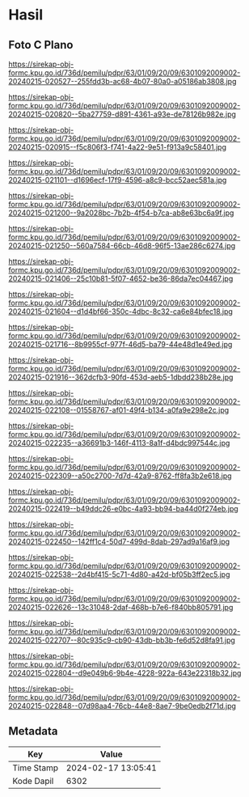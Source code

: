 # Hasil

## Foto C Plano

https://sirekap-obj-formc.kpu.go.id/736d/pemilu/pdpr/63/01/09/20/09/6301092009002-20240215-020527--255fdd3b-ac68-4b07-80a0-a05186ab3808.jpg

https://sirekap-obj-formc.kpu.go.id/736d/pemilu/pdpr/63/01/09/20/09/6301092009002-20240215-020820--5ba27759-d891-4361-a93e-de78126b982e.jpg

https://sirekap-obj-formc.kpu.go.id/736d/pemilu/pdpr/63/01/09/20/09/6301092009002-20240215-020915--f5c806f3-f741-4a22-9e51-f913a9c58401.jpg

https://sirekap-obj-formc.kpu.go.id/736d/pemilu/pdpr/63/01/09/20/09/6301092009002-20240215-021101--d1696ecf-17f9-4596-a8c9-bcc52aec581a.jpg

https://sirekap-obj-formc.kpu.go.id/736d/pemilu/pdpr/63/01/09/20/09/6301092009002-20240215-021200--9a2028bc-7b2b-4f54-b7ca-ab8e63bc6a9f.jpg

https://sirekap-obj-formc.kpu.go.id/736d/pemilu/pdpr/63/01/09/20/09/6301092009002-20240215-021250--560a7584-66cb-46d8-96f5-13ae286c6274.jpg

https://sirekap-obj-formc.kpu.go.id/736d/pemilu/pdpr/63/01/09/20/09/6301092009002-20240215-021406--25c10b81-5f07-4652-be36-86da7ec04467.jpg

https://sirekap-obj-formc.kpu.go.id/736d/pemilu/pdpr/63/01/09/20/09/6301092009002-20240215-021604--d1d4bf66-350c-4dbc-8c32-ca6e84bfec18.jpg

https://sirekap-obj-formc.kpu.go.id/736d/pemilu/pdpr/63/01/09/20/09/6301092009002-20240215-021716--8b9955cf-977f-46d5-ba79-44e48d1e49ed.jpg

https://sirekap-obj-formc.kpu.go.id/736d/pemilu/pdpr/63/01/09/20/09/6301092009002-20240215-021916--362dcfb3-90fd-453d-aeb5-1dbdd238b28e.jpg

https://sirekap-obj-formc.kpu.go.id/736d/pemilu/pdpr/63/01/09/20/09/6301092009002-20240215-022108--01558767-af01-49f4-b134-a0fa9e298e2c.jpg

https://sirekap-obj-formc.kpu.go.id/736d/pemilu/pdpr/63/01/09/20/09/6301092009002-20240215-022235--a36691b3-146f-4113-8a1f-d4bdc997544c.jpg

https://sirekap-obj-formc.kpu.go.id/736d/pemilu/pdpr/63/01/09/20/09/6301092009002-20240215-022309--a50c2700-7d7d-42a9-8762-ff8fa3b2e618.jpg

https://sirekap-obj-formc.kpu.go.id/736d/pemilu/pdpr/63/01/09/20/09/6301092009002-20240215-022419--b49ddc26-e0bc-4a93-bb94-ba44d0f274eb.jpg

https://sirekap-obj-formc.kpu.go.id/736d/pemilu/pdpr/63/01/09/20/09/6301092009002-20240215-022450--142ff1c4-50d7-499d-8dab-297ad9a16af9.jpg

https://sirekap-obj-formc.kpu.go.id/736d/pemilu/pdpr/63/01/09/20/09/6301092009002-20240215-022538--2d4bf415-5c71-4d80-a42d-bf05b3ff2ec5.jpg

https://sirekap-obj-formc.kpu.go.id/736d/pemilu/pdpr/63/01/09/20/09/6301092009002-20240215-022626--13c31048-2daf-468b-b7e6-f840bb805791.jpg

https://sirekap-obj-formc.kpu.go.id/736d/pemilu/pdpr/63/01/09/20/09/6301092009002-20240215-022707--80c935c9-cb90-43db-bb3b-fe6d52d8fa91.jpg

https://sirekap-obj-formc.kpu.go.id/736d/pemilu/pdpr/63/01/09/20/09/6301092009002-20240215-022804--d9e049b6-9b4e-4228-922a-643e22318b32.jpg

https://sirekap-obj-formc.kpu.go.id/736d/pemilu/pdpr/63/01/09/20/09/6301092009002-20240215-022848--07d98aa4-76cb-44e8-8ae7-9be0edb2f71d.jpg


## Metadata

| Key        | Value               |
| ---------- | ------------------- |
| Time Stamp | 2024-02-17 13:05:41 |
| Kode Dapil | 6302                |



